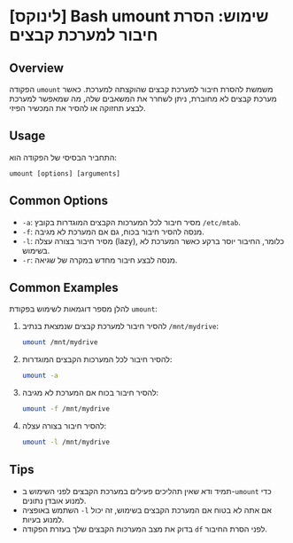 # [לינוקס] Bash umount שימוש: הסרת חיבור למערכת קבצים

## Overview
הפקודה `umount` משמשת להסרת חיבור למערכת קבצים שהוקצתה למערכת. כאשר מערכת קבצים לא מחוברת, ניתן לשחרר את המשאבים שלה, מה שמאפשר למערכת לבצע תחזוקה או להסיר את המכשיר הפיזי.

## Usage
התחביר הבסיסי של הפקודה הוא:

```
umount [options] [arguments]
```

## Common Options
- `-a`: מסיר חיבור לכל המערכות הקבצים המוגדרות בקובץ `/etc/mtab`.
- `-f`: מנסה להסיר חיבור בכוח, גם אם המערכת לא מגיבה.
- `-l`: מסיר חיבור בצורה עצלה (lazy), כלומר, החיבור יוסר ברקע כאשר המערכת לא בשימוש.
- `-r`: מנסה לבצע חיבור מחדש במקרה של שגיאה.

## Common Examples
להלן מספר דוגמאות לשימוש בפקודת `umount`:

1. להסיר חיבור למערכת קבצים שנמצאת בנתיב `/mnt/mydrive`:
   ```bash
   umount /mnt/mydrive
   ```

2. להסיר חיבור לכל המערכות הקבצים המוגדרות:
   ```bash
   umount -a
   ```

3. להסיר חיבור בכוח אם המערכת לא מגיבה:
   ```bash
   umount -f /mnt/mydrive
   ```

4. להסיר חיבור בצורה עצלה:
   ```bash
   umount -l /mnt/mydrive
   ```

## Tips
- תמיד ודא שאין תהליכים פעילים במערכת הקבצים לפני השימוש ב-`umount` כדי למנוע אובדן נתונים.
- השתמש באופציה `-l` אם אתה לא בטוח אם המערכת הקבצים בשימוש, זה יכול למנוע בעיות.
- בדוק את מצב המערכות הקבצים שלך בעזרת הפקודה `df` לפני הסרת החיבור.